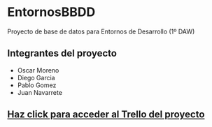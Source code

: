 # EntornosBBDD
Proyecto de base de datos para Entornos de Desarrollo (1º DAW)

## Integrantes del proyecto
- Oscar Moreno
- Diego Garcia
- Pablo Gomez
- Juan Navarrete

## [Haz click para acceder al Trello del proyecto](https://trello.com/b/D4WlL64q/entornos-bbdd)
